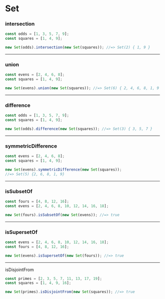 # Set

### intersection

```js
const odds = [1, 3, 5, 7, 9];
const squares = [1, 4, 9];

new Set(odds).intersection(new Set(squares)); //=> Set(2) { 1, 9 }
```

***

### union

```js
const evens = [2, 4, 6, 8];
const squares = [1, 4, 9];

new Set(evens).union(new Set(squares)); //=> Set(6) { 2, 4, 6, 8, 1, 9 }
```

***

### difference

```js
const odds = [1, 3, 5, 7, 9];
const squares = [1, 4, 9];

new Set(odds).difference(new Set(squares)); //=> Set(3) { 3, 5, 7 }
```

***

### symmetricDifference

```js
const evens = [2, 4, 6, 8];
const squares = [1, 4, 9];

new Set(evens).symmetricDifference(new Set(squares));
//=> Set(5) {2, 6, 8, 1, 9}
```

***

### isSubsetOf

```js
const fours = [4, 8, 12, 16];
const evens = [2, 4, 6, 8, 10, 12, 14, 16, 18];

new Set(fours).isSubsetOf(new Set(evens)); //=> true
```

***

### isSupersetOf

```js
const evens = [2, 4, 6, 8, 10, 12, 14, 16, 18];
const fours = [4, 8, 12, 16];

new Set(evens).isSupersetOf(new Set(fours)); //=> true
```

***

isDisjointFrom

```js
const primes = [2, 3, 5, 7, 11, 13, 17, 19];
const squares = [1, 4, 9, 16];

new Set(primes).isDisjointFrom(new Set(squares)); //=> true
```

